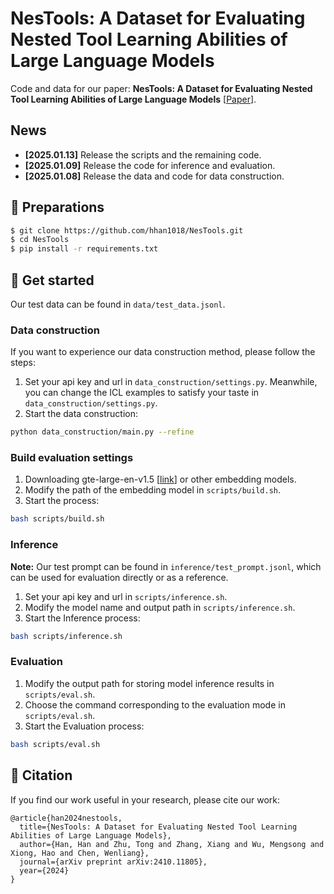 # NesTools: A Dataset for Evaluating Nested Tool Learning Abilities of Large Language Models

Code and data for our paper: **NesTools: A Dataset for Evaluating Nested Tool Learning Abilities of Large Language Models** [[Paper](https://arxiv.org/abs/2410.11805)].

## News
- **[2025.01.13]** Release the scripts and the remaining code.
- **[2025.01.09]** Release the code for inference and evaluation.
- **[2025.01.08]** Release the data and code for data construction.


## 🔨 Preparations

```bash
$ git clone https://github.com/hhan1018/NesTools.git
$ cd NesTools
$ pip install -r requirements.txt
```

## 🍰 Get started

Our test data can be found in `data/test_data.jsonl`.

### Data construction

If you want to experience our data construction method, please follow the steps:
1. Set your api key and url in `data_construction/settings.py`. 
Meanwhile, you can change the ICL examples to satisfy your taste in `data_construction/settings.py`.
2. Start the data construction:

```bash
python data_construction/main.py --refine
```

### Build evaluation settings

1. Downloading gte-large-en-v1.5 [[link](https://huggingface.co/Alibaba-NLP/gte-large-en-v1.5)] or other embedding models. 
2. Modify the path of the embedding model in `scripts/build.sh`.
3. Start the process:

```bash
bash scripts/build.sh
```

### Inference
**Note:** Our test prompt can be found in `inference/test_prompt.jsonl`, which can be used for evaluation directly or as a reference.

1. Set your api key and url in `scripts/inference.sh`.
2. Modify the model name and output path in `scripts/inference.sh`.
3. Start the Inference process:

```bash
bash scripts/inference.sh
```

### Evaluation
1. Modify the output path for storing model inference results in `scripts/eval.sh`.
2. Choose the command corresponding to the evaluation mode in `scripts/eval.sh`.
3. Start the Evaluation process:

```bash
bash scripts/eval.sh
```



## 📝 Citation

If you find our work useful in your research, please cite our work:
```
@article{han2024nestools,
  title={NesTools: A Dataset for Evaluating Nested Tool Learning Abilities of Large Language Models},
  author={Han, Han and Zhu, Tong and Zhang, Xiang and Wu, Mengsong and Xiong, Hao and Chen, Wenliang},
  journal={arXiv preprint arXiv:2410.11805},
  year={2024}
}
```
